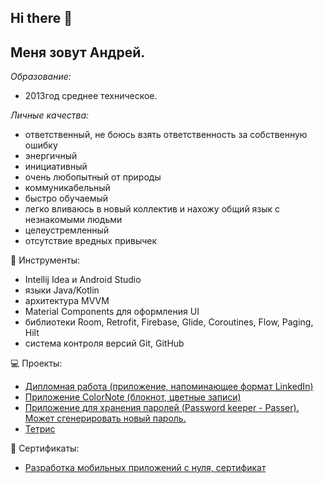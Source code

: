 ##  Hi there 👋
## Меня зовут Андрей.

*Образование:*

- 2013год среднее техническое.

*Личные качества:*

- ответственный, не боюсь взять ответственность за собственную ошибку
- энергичный
- инициативный
- очень любопытный от природы
- коммуникабельный
- быстро обучаемый
- легко вливаюсь в новый коллектив и нахожу общий язык с незнакомыми людьми
- целеустремленный
- отсутствие вредных привычек

🔧 Инструменты:
- Intellij Idea и Android Studio
- языки Java/Kotlin
- архитектура MVVM
- Material Components для оформления UI
- библиотеки Room, Retrofit, Firebase, Glide, Coroutines, Flow, Paging, Hilt
- система контроля версий Git, GitHub

💻 Проекты:
- [Дипломная работа (приложение, напоминающее формат LinkedIn)](https://github.com/andrey-account/DiplomaWork)
- [Приложение ColorNote (блокнот, цветные записи)](https://apps.rustore.ru/app/com.asimodabas.my_colornotes
)
- [Приложение для хранения паролей (Password keeper - Passer).
Может сгенерировать новый пароль.
](https://apps.rustore.ru/app/com.example.password_manager_room)
- [Тетрис](https://apps.rustore.ru/app/com.androidtetris)

📃 Сертификаты:
- [Разработка мобильных приложений с нуля, сертификат](https://drive.google.com/file/d/1dfq3_NIJmEBY-Poi3_8NG0_T-s7Rf4mj/view?usp=sharing)
